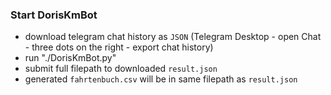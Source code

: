 ### Start DorisKmBot
- download telegram chat history as `JSON` (Telegram Desktop - open Chat - three dots on the right - export chat history)
- run "./DorisKmBot.py"
- submit full filepath to downloaded `result.json`
- generated `fahrtenbuch.csv` will be in same filepath as `result.json`

